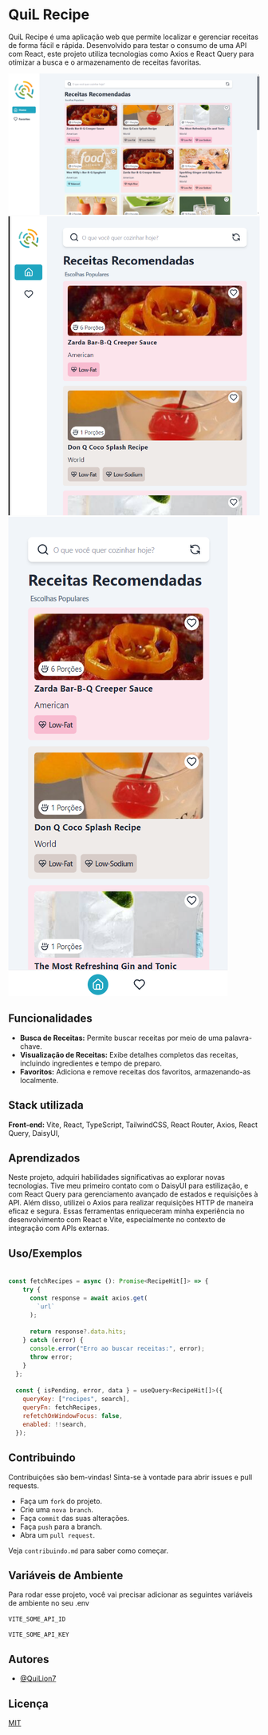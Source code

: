 # QuiL Recipe

QuiL Recipe é uma aplicação web que permite localizar e gerenciar receitas de forma fácil e rápida. Desenvolvido para testar o consumo de uma API com React, este projeto utiliza tecnologias como Axios e React Query para otimizar a busca e o armazenamento de receitas favoritas.

![Print versão desktop](https://raw.githubusercontent.com/QuiLion7/quilrecipe/f0330f67ed8e5009a344d61f77a5819abdb0668c/public/banner-desktop.png)
![Print versão tablet](https://raw.githubusercontent.com/QuiLion7/quilrecipe/f0330f67ed8e5009a344d61f77a5819abdb0668c/public/banner-tablet.png)
![Print versão mobile](https://raw.githubusercontent.com/QuiLion7/quilrecipe/f0330f67ed8e5009a344d61f77a5819abdb0668c/public/banner-mobile.png)

## Funcionalidades

- **Busca de Receitas:** Permite buscar receitas por meio de uma palavra-chave.
- **Visualização de Receitas:** Exibe detalhes completos das receitas, incluindo ingredientes e tempo de preparo.
- **Favoritos:** Adiciona e remove receitas dos favoritos, armazenando-as localmente.

## Stack utilizada

**Front-end:** Vite, React, TypeScript, TailwindCSS, React Router, Axios, React Query, DaisyUI,

## Aprendizados

Neste projeto, adquiri habilidades significativas ao explorar novas tecnologias. Tive meu primeiro contato com o DaisyUI para estilização, e com React Query para gerenciamento avançado de estados e requisições à API. Além disso, utilizei o Axios para realizar requisições HTTP de maneira eficaz e segura. Essas ferramentas enriqueceram minha experiência no desenvolvimento com React e Vite, especialmente no contexto de integração com APIs externas.

## Uso/Exemplos

```javascript

const fetchRecipes = async (): Promise<RecipeHit[]> => {
    try {
      const response = await axios.get(
        `url`
      );

      return response?.data.hits;
    } catch (error) {
      console.error("Erro ao buscar receitas:", error);
      throw error;
    }
  };

  const { isPending, error, data } = useQuery<RecipeHit[]>({
    queryKey: ["recipes", search],
    queryFn: fetchRecipes,
    refetchOnWindowFocus: false,
    enabled: !!search,
  });
```

## Contribuindo

Contribuições são bem-vindas! Sinta-se à vontade para abrir issues e pull requests.

- Faça um `fork` do projeto.
- Crie uma `nova branch`.
- Faça `commit` das suas alterações.
- Faça `push` para a branch.
- Abra um `pull request`.

Veja `contribuindo.md` para saber como começar.

## Variáveis de Ambiente

Para rodar esse projeto, você vai precisar adicionar as seguintes variáveis de ambiente no seu .env

`VITE_SOME_API_ID`

`VITE_SOME_API_KEY`

## Autores

- [@QuiLion7](https://www.github.com/QuiLion7)

## Licença

[MIT](https://choosealicense.com/licenses/mit/)
